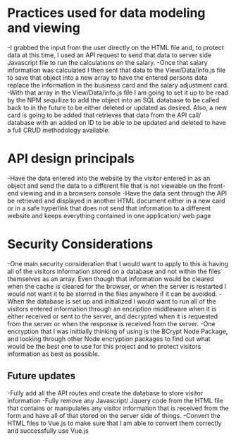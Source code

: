 # Practices used for data modeling and viewing
-I grabbed the input from the user directly on the HTML file and, to protect data at this time, I used an API request to send that data to server side Javascript file to run the calculations on the salary.
-Once that salary information was calculated I then sent that data to the View/Data/info.js file to save that object into a new array to have the entered persons data replace the information in the business card and the salary adjustment card.
-With that array in the View/Data/info.js file I am going to set it up to be read by the NPM sequilize to add the object into an SQL database to be called back to in the future to be either deleted or updated as desired. Also, a new card is going to be added that retrieves that data from the API call/ database with an added on ID to be able to be updated and deleted to have a full CRUD methodology available.

# API design principals
-Have the data entered into the website by the visitor entered in as an object and send the data to a different file that is not viewable on the front-end viewing and in a browsers console
-Have the data sent through the API be retrieved and displayed in another HTML document either in a new card or in a safe hyperlink that does not send that information to a different website and keeps everything contained in one application/ web page

# Security Considerations
-One main security consideration that I would want to apply to this is having all of the visitors information stored on a database and not within the files themselves as an array. Even though that information would be cleared when the cache is cleared for the browser, or when the server is restarted I would not want it to be storred in the files anywhere if it can be avoided.
-When the database is set up and initialized I would want to run all of the visitors entered information through an encription middleware when it is either received or sent to the server, and decrypted when it is requested from the server or when the response is received from the server.
-One encryption that I was inittially thinking of using is the BCrypt Node Package, and looking through other Node encryption packages to find out what would be the best one to use for this project and to protect visitors information as best as possible.

## Future updates
-Fully add all the API routes and create the database to store visitor information
-Fully remove any Javascript/ Jquery code from the HTML file that contains or manipulates any visitor information that is received from the form and have all of that stored on the server side of things.
-Convert the HTML files to Vue.js to make sure that I am able to convert them correctly and successfully use Vue.js